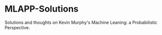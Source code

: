 # MLAPP-Solutions
Solutions and thoughts on Kevin Murphy's Machine Leaning: a Probabilistic Perspective.
